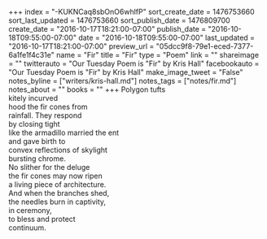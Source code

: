 +++
index = "-KUKNCaq8sbOnO6whlfP"
sort_create_date = 1476753660
sort_last_updated = 1476753660
sort_publish_date = 1476809700
create_date = "2016-10-17T18:21:00-07:00"
publish_date = "2016-10-18T09:55:00-07:00"
date = "2016-10-18T09:55:00-07:00"
last_updated = "2016-10-17T18:21:00-07:00"
preview_url = "05dcc9f8-79e1-eced-7377-6a1fe1f4c31e"
name = "Fir"
title = "Fir"
type = "Poem"
link = ""
shareimage = ""
twitterauto = "Our Tuesday Poem is \"Fir\" by Kris Hall"
facebookauto = "Our Tuesday Poem is \"Fir\" by Kris Hall"
make_image_tweet = "False"
notes_byline = ["writers/kris-hall.md"]
notes_tags = ["notes/fir.md"]
notes_about = ""
books = ""
+++
Polygon tufts<br>
kitely incurved<br>
hood the fir cones from<br>
rainfall. They respond<br>
by closing tight<br>
like the armadillo married the ent<br>
and gave birth to<br>
convex reflections of skylight<br>
bursting chrome.<br>
No slither for the deluge<br>
the fir cones may now ripen<br>
a living piece of architecture.<br>
And when the branches shed,<br>
the needles burn in captivity,<br>
in ceremony,<br>
to bless and protect<br>
continuum.

